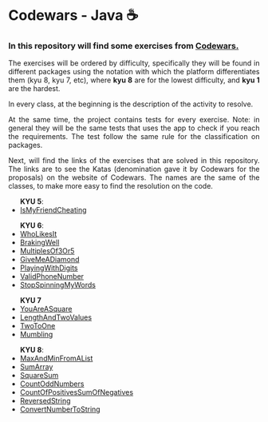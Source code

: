 # Codewars - Java ☕

<h3>In this repository will find some exercises from <a href="https://www.codewars.com/">Codewars.</a></h3>
<p align="justify">The exercises will be ordered by difficulty, specifically they will be found in different packages using the notation with which the platform differentiates them (kyu 8, kyu 7, etc), where <b>kyu 8</b> are for the lowest difficulty, and <b>kyu 1</b> are the hardest.</p>
<p align="justify">In every class, at the beginning is the description of the activity to resolve.</p>

<p align="justify">At the same time, the project contains tests for every exercise. Note: in general they will be the same tests that uses the app to check if you reach the requirements. The test follow the same rule for the classification on packages.</p>

<p align="justify">Next, will find the links of the exercises that are solved in this repository. The links are to see the Katas (denomination gave it by Codewars for the proposals) on the website of Codewars. The names are the same of the classes, to make more easy to find the resolution on the code.</p>
<ul>
    <b>KYU 5</b>:
    <li><a href="https://www.codewars.com/kata/5547cc7dcad755e480000004/train/java">IsMyFriendCheating</a></li>
</ul>
<ul>
    <b>KYU 6</b>:
    <li><a href="https://www.codewars.com/kata/5266876b8f4bf2da9b000362/train/java">WhoLikesIt</a></li>
    <li><a href="https://www.codewars.com/kata/565c0fa6e3a7d39dee000125/train/java">BrakingWell</a></li>
    <li><a href="https://www.codewars.com/kata/514b92a657cdc65150000006/train/java">MultiplesOf3Or5</a></li>
    <li><a href="https://www.codewars.com/kata/5503013e34137eeeaa001648/train/java">GiveMeADiamond</a></li>
    <li><a href="https://www.codewars.com/kata/5552101f47fc5178b1000050/train/java">PlayingWithDigits</a></li>
    <li><a href="https://www.codewars.com/kata/525f47c79f2f25a4db000025/train/java">ValidPhoneNumber</a></li>
    <li><a href="https://www.codewars.com/kata/5264d2b162488dc400000001/train/java">StopSpinningMyWords</a></li>
</ul>
<ul>
    <b>KYU 7</b>
    <li><a href="https://www.codewars.com/kata/54c27a33fb7da0db0100040e/train/java">YouAreASquare</a></li>
    <li><a href="https://www.codewars.com/kata/62a611067274990047f431a8/train/java">LengthAndTwoValues</a></li>
    <li><a href="https://www.codewars.com/kata/5656b6906de340bd1b0000ac/train/java">TwoToOne</a></li>
    <li><a href="https://www.codewars.com/kata/5667e8f4e3f572a8f2000039/train/java">Mumbling</a></li>
</ul>
<ul>
    <b>KYU 8</b>:
    <li><a href="https://www.codewars.com/kata/577a98a6ae28071780000989/train/java">MaxAndMinFromAList</a></li>
    <li><a href="https://www.codewars.com/kata/53dc54212259ed3d4f00071c/train/java">SumArray</a></li>
    <li><a href="https://www.codewars.com/kata/515e271a311df0350d00000f/train/java">SquareSum</a></li>
    <li><a href="https://www.codewars.com/kata/59342039eb450e39970000a6/train/java">CountOddNumbers</a></li>
    <li><a href="https://www.codewars.com/kata/576bb71bbbcf0951d5000044/train/java">CountOfPositivesSumOfNegatives</a></li>
    <li><a href="https://www.codewars.com/kata/5168bb5dfe9a00b126000018/train/java">ReversedString</a></li>
    <li><a href="https://www.codewars.com/kata/5265326f5fda8eb1160004c8/train/java">ConvertNumberToString</a></li>
</ul>

